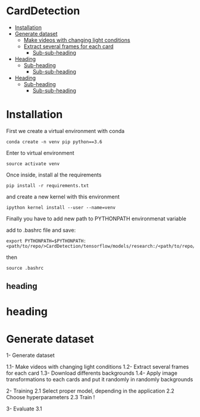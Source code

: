 # CardDetection

- [Installation](#Installation)
- [Generate dataset](#heading)
  * [Make videos with changing light conditions](#sub-heading)
  * [Extract several frames for each card](#sub-heading)
    + [Sub-sub-heading](#sub-sub-heading)
- [Heading](#heading-1)
  * [Sub-heading](#sub-heading-1)
    + [Sub-sub-heading](#sub-sub-heading-1)
- [Heading](#heading-2)
  * [Sub-heading](#sub-heading-2)
    + [Sub-sub-heading](#sub-sub-heading-2)

# Installation

First we create a virtual environment with conda 
```
conda create -n venv pip python==3.6
```
Enter to virtual environment
```
source activate venv
```
Once inside, install al the requirements 

```
pip install -r requirements.txt
```
and create a new kernel with this environment

```
ipython kernel install --user --name=venv
```

Finally you have to add new path to PYTHONPATH environmenat variable 

add to .bashrc file and save:

```
export PYTHONPATH=$PYTHONPATH:<path/to/repo/>CardDetection/tensorflow/models/research:/<path/to/repo/>/tensorflow/models/research/slim
```

then

```
source .bashrc
```

## heading
# heading

# Generate dataset

1- Generate dataset

  1.1- Make videos with changing light conditions
  1.2- Extract several frames for each card
  1.3- Download differents backgrounds
  1.4- Apply image transformations to each cards and put it randomly in randomly backgrounds

2- Training
  2.1 Select proper model, depending in the application 
  2.2 Choose hyperparameters
  2.3 Train  !
  
3- Evaluate
  3.1 


